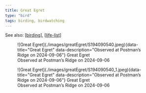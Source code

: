 ```yaml
---
title: Great Egret
type: "bird"
tags: birding, birdwatching
---
```


See also: [[birding]], [[life-list]]


<figure markdown id="1">
  ![Great Egret](./images/greatEgret/S194090540.jpeg){data-title="Great Egret" data-description="Observed at Postman’s Ridge on 2024-09-06"}
  <caption>Great Egret<br />Observed at Postman’s Ridge on 2024-09-06</caption>
</figure>

<figure markdown id="2">
  ![Great Egret](./images/greatEgret/S194090540_1.jpeg){data-title="Great Egret" data-description="Observed at Postman’s Ridge on 2024-09-06"}
  <caption>Great Egret<br />Observed at Postman’s Ridge on 2024-09-06</caption>
</figure>

[//begin]: # "Autogenerated link references for markdown compatibility"
[birding]: birding "Birding"
[life-list]: life-list "Life list"
[//end]: # "Autogenerated link references"